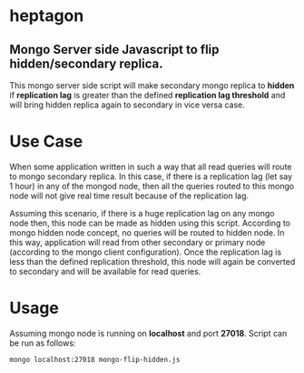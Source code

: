 # heptagon

## Mongo Server side Javascript to flip hidden/secondary replica.

This mongo server side script will make secondary mongo replica to **hidden** 
if **replication lag** is greater than the defined **replication lag threshold**
and will bring hidden replica again to secondary in vice versa case.

# Use Case

When some application written in such a way that all read queries will route to mongo
secondary replica. In this case, if there is a replication lag (let say 1 hour) in any 
of the mongod node, then all the queries routed to this mongo node will not give real 
time result because of the replication lag.

Assuming this scenario, if there is a huge replication lag on any mongo node then, this
node can be made as hidden using this script. According to mongo hidden node concept, 
no queries will be routed to hidden node. In this way, application will read from other 
secondary or primary node (according to the mongo client configuration). Once the 
replication lag is less than the defined replication threshold, this node will again
be converted to secondary and will be available for read queries.

# Usage

Assuming mongo node is running on **localhost** and port **27018**. Script can be run as follows:

```
mongo localhost:27018 mongo-flip-hidden.js
```

